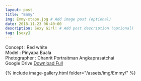 ```yaml
---
layout: post
title: "Emmy"
img: Emmy-xtapo.jpg # Add image post (optional)
date: 2018-11-23 06:40:00
description: Sexy Girl! # Add post description (optional)
tag: [sexy]
---
```

Concept : Red white  
Model : Pinyapa Buala  
Photographer : Chanrit Portraitman Angkaprasatchai     
Google Drive [Download Full](http://gestyy.com/e0GeFy)


{% include image-gallery.html folder="/assets/img/Emmy/" %}
